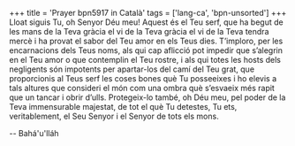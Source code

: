 +++
title = 'Prayer bpn5917 in Català'
tags = ['lang-ca', 'bpn-unsorted']
+++
Lloat siguis Tu, oh Senyor Déu meu! Aquest és el Teu serf, que ha begut de les mans de la Teva gràcia el vi de la Teva gràcia el vi de la Teva tendra mercè i ha provat el sabor del Teu amor en els Teus dies. T’imploro, per les encarnacions dels Teus noms, als qui cap aflicció pot impedir que s’alegrin en el Teu amor o que contemplin el Teu rostre, i als qui totes les hosts dels negligents són impotents per apartar-los del camí del Teu grat, que proporcionis al Teus serf les coses bones què Tu posseeixes i ho elevis a tals altures que consideri el món com una ombra què s’esvaeix més rapit que un tancar i obrir d’ulls.
Protegeix-lo també, oh Déu meu, pel poder de la Teva immensurable majestat, de tot el què Tu detestes, Tu ets, veritablement, el Seu Senyor i el Senyor de tots els mons.

-- Bahá'u'lláh
